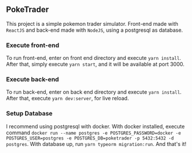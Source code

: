 ## PokeTrader

This project is a simple pokemon trader simulator. Front-end made with `ReactJS` and back-end made with `NodeJS`, using a postgresql as database.

### Execute front-end

To run front-end, enter on front end directory and execute `yarn install`. After that, simply execute `yarn start`, and it will be available at port 3000.

### Execute back-end

To run back-end, enter on back end directory and execute `yarn install`. After that, execute `yarn dev:server`, for live reload.

### Setup Database

I recommend using postgresql with docker. With docker installed, execute command `docker run --name postgres -e POSTGRES_PASSWORD=docker -e POSTGRES_USER=postgres -e POSTGRES_DB=poketrader -p 5432:5432 -d postgres`. With database up, run `yarn typeorm migration:run`. And that's it! 

